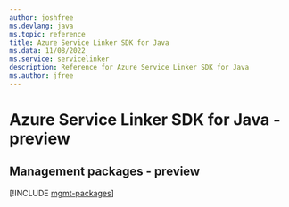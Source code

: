 ```yaml
---
author: joshfree
ms.devlang: java
ms.topic: reference
title: Azure Service Linker SDK for Java
ms.data: 11/08/2022
ms.service: servicelinker
description: Reference for Azure Service Linker SDK for Java
ms.author: jfree
---
```

# Azure Service Linker SDK for Java - preview

## Management packages - preview
[!INCLUDE [mgmt-packages](service-linker-mgmt-index.md)]
